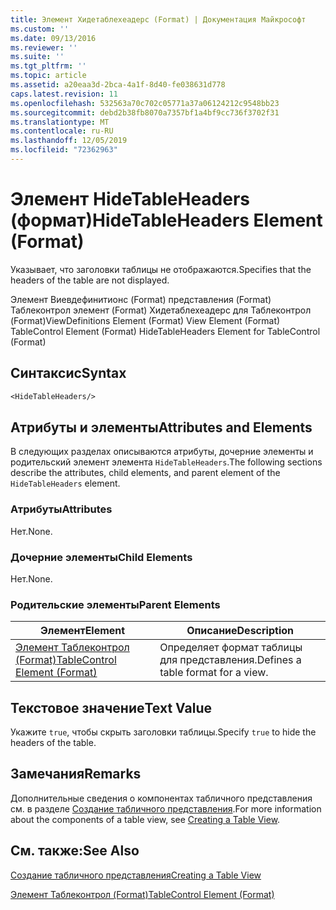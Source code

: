 ```yaml
---
title: Элемент Хидетаблехеадерс (Format) | Документация Майкрософт
ms.custom: ''
ms.date: 09/13/2016
ms.reviewer: ''
ms.suite: ''
ms.tgt_pltfrm: ''
ms.topic: article
ms.assetid: a20eaa3d-2bca-4a1f-8d40-fe038631d778
caps.latest.revision: 11
ms.openlocfilehash: 532563a70c702c05771a37a06124212c9548bb23
ms.sourcegitcommit: debd2b38fb8070a7357bf1a4bf9cc736f3702f31
ms.translationtype: MT
ms.contentlocale: ru-RU
ms.lasthandoff: 12/05/2019
ms.locfileid: "72362963"
---
```

# <a name="hidetableheaders-element-format"></a><span data-ttu-id="1dc1e-102">Элемент HideTableHeaders (формат)</span><span class="sxs-lookup"><span data-stu-id="1dc1e-102">HideTableHeaders Element (Format)</span></span>

<span data-ttu-id="1dc1e-103">Указывает, что заголовки таблицы не отображаются.</span><span class="sxs-lookup"><span data-stu-id="1dc1e-103">Specifies that the headers of the table are not displayed.</span></span>

<span data-ttu-id="1dc1e-104">Элемент Виевдефинитионс (Format) представления (Format) Таблеконтрол элемент (Format) Хидетаблехеадерс для Таблеконтрол (Format)</span><span class="sxs-lookup"><span data-stu-id="1dc1e-104">ViewDefinitions Element (Format) View Element (Format) TableControl Element (Format) HideTableHeaders Element for TableControl (Format)</span></span>

## <a name="syntax"></a><span data-ttu-id="1dc1e-105">Синтаксис</span><span class="sxs-lookup"><span data-stu-id="1dc1e-105">Syntax</span></span>

```vb
<HideTableHeaders/>
```

## <a name="attributes-and-elements"></a><span data-ttu-id="1dc1e-106">Атрибуты и элементы</span><span class="sxs-lookup"><span data-stu-id="1dc1e-106">Attributes and Elements</span></span>

<span data-ttu-id="1dc1e-107">В следующих разделах описываются атрибуты, дочерние элементы и родительский элемент элемента `HideTableHeaders`.</span><span class="sxs-lookup"><span data-stu-id="1dc1e-107">The following sections describe the attributes, child elements, and parent element of the `HideTableHeaders` element.</span></span>

### <a name="attributes"></a><span data-ttu-id="1dc1e-108">Атрибуты</span><span class="sxs-lookup"><span data-stu-id="1dc1e-108">Attributes</span></span>

<span data-ttu-id="1dc1e-109">Нет.</span><span class="sxs-lookup"><span data-stu-id="1dc1e-109">None.</span></span>

### <a name="child-elements"></a><span data-ttu-id="1dc1e-110">Дочерние элементы</span><span class="sxs-lookup"><span data-stu-id="1dc1e-110">Child Elements</span></span>

<span data-ttu-id="1dc1e-111">Нет.</span><span class="sxs-lookup"><span data-stu-id="1dc1e-111">None.</span></span>

### <a name="parent-elements"></a><span data-ttu-id="1dc1e-112">Родительские элементы</span><span class="sxs-lookup"><span data-stu-id="1dc1e-112">Parent Elements</span></span>

|<span data-ttu-id="1dc1e-113">Элемент</span><span class="sxs-lookup"><span data-stu-id="1dc1e-113">Element</span></span>|<span data-ttu-id="1dc1e-114">Описание</span><span class="sxs-lookup"><span data-stu-id="1dc1e-114">Description</span></span>|
|-------------|-----------------|
|[<span data-ttu-id="1dc1e-115">Элемент Таблеконтрол (Format)</span><span class="sxs-lookup"><span data-stu-id="1dc1e-115">TableControl Element (Format)</span></span>](./tablecontrol-element-format.md)|<span data-ttu-id="1dc1e-116">Определяет формат таблицы для представления.</span><span class="sxs-lookup"><span data-stu-id="1dc1e-116">Defines a table format for a view.</span></span>|

## <a name="text-value"></a><span data-ttu-id="1dc1e-117">Текстовое значение</span><span class="sxs-lookup"><span data-stu-id="1dc1e-117">Text Value</span></span>

<span data-ttu-id="1dc1e-118">Укажите `true`, чтобы скрыть заголовки таблицы.</span><span class="sxs-lookup"><span data-stu-id="1dc1e-118">Specify `true` to hide the headers of the table.</span></span>

## <a name="remarks"></a><span data-ttu-id="1dc1e-119">Замечания</span><span class="sxs-lookup"><span data-stu-id="1dc1e-119">Remarks</span></span>

<span data-ttu-id="1dc1e-120">Дополнительные сведения о компонентах табличного представления см. в разделе [Создание табличного представления](./creating-a-table-view.md).</span><span class="sxs-lookup"><span data-stu-id="1dc1e-120">For more information about the components of a table view, see [Creating a Table View](./creating-a-table-view.md).</span></span>

## <a name="see-also"></a><span data-ttu-id="1dc1e-121">См. также:</span><span class="sxs-lookup"><span data-stu-id="1dc1e-121">See Also</span></span>

[<span data-ttu-id="1dc1e-122">Создание табличного представления</span><span class="sxs-lookup"><span data-stu-id="1dc1e-122">Creating a Table View</span></span>](./creating-a-table-view.md)

[<span data-ttu-id="1dc1e-123">Элемент Таблеконтрол (Format)</span><span class="sxs-lookup"><span data-stu-id="1dc1e-123">TableControl Element (Format)</span></span>](./tablecontrol-element-format.md)
